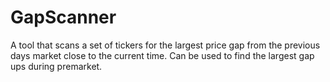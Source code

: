 # GapScanner
A tool that scans a set of tickers for the largest price gap from the previous days market close to the current time. Can be used to find the largest gap ups during premarket.

